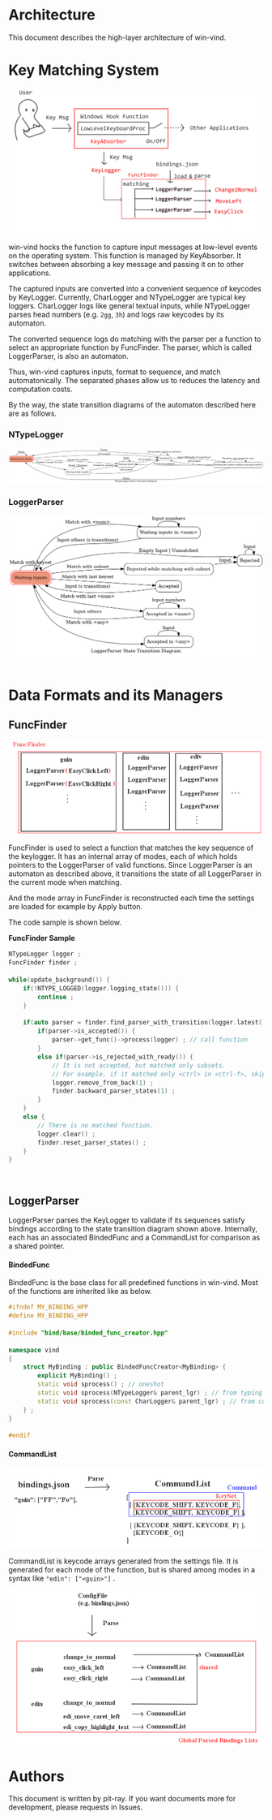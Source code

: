 # Architecture

This document describes the high-layer architecture of win-vind.  


# Key Matching System

<img src="docs/image/keymatch_overview.png">

win-vind hocks the function to capture input messages at low-level events on the operating system. This function is managed by KeyAbsorber. It switches between absorbing a key message and passing it on to other applications.  

The captured inputs are converted into a convenient sequence of keycodes by KeyLogger. Currently, CharLogger and NTypeLogger are typical key loggers. CharLogger logs like general textual inputs, while NTypeLogger parses head numbers (e.g. `2gg`, `3h`) and logs raw keycodes by its automaton.  

The converted sequence logs do matching with the parser per a function to select an appropriate function by FuncFinder. The parser, which is called LoggerParser, is also an automaton.  

Thus, win-vind captures inputs, format to sequence, and match automatonically. The separated phases allow us to reduces the latency and computation costs.  

By the way, the state transition diagrams of the automaton described here are as follows.  

### NTypeLogger
<img src="docs/generator/ntype_logger/ntype_logger_state_transition_diagram.png">

### LoggerParser

<img src="docs/generator/logger_parser/logger_parser_state_transition_diagram.png">

<br>  
<br>  


# Data Formats and its Managers
## FuncFinder

<img src="docs/image/func_finder.png" >

FuncFinder is used to select a function that matches the key sequence of the keylogger.  It has an internal array of modes, each of which holds pointers to the LoggerParser of valid functions.  Since LoggerParser is an automaton as described above, it transitions the state of all LoggerParser in the current mode when matching.

And the mode array in FuncFinder is reconstructed each time the settings are loaded for example by Apply button.

The code sample is shown below.

**FuncFinder Sample**
```cpp
NTypeLogger logger ;
FuncFinder finder ;

while(update_background()) {
    if(!NTYPE_LOGGED(logger.logging_state())) {
        continue ;
    }

    if(auto parser = finder.find_parser_with_transition(logger.latest())) {
        if(parser->is_accepted()) {
            parser->get_func()->process(logger) ; // call function
        }
        else if(parser->is_rejected_with_ready()) {
            // It is not accepted, but matched only subsets.
            // For example, if it matched only <ctrl> in <ctrl-f>, skip <ctrl> log.
            logger.remove_from_back(1) ;
            finder.backward_parser_states(1) ;
        }
    }
    else {
        // There is no matched function.
        logger.clear() ;
        finder.reset_parser_states() ;
    }
}
```

<br>  

## LoggerParser
LoggerParser parses the KeyLogger to validate if its sequences satisfy bindings according to the state transition diagram shown above. Internally, each has an associated BindedFunc and a CommandList for comparison as a shared pointer.  

#### BindedFunc
BindedFunc is the base class for all predefined functions in win-vind. Most of the functions are inherited like as below.

```cpp
#ifndef MY_BINDING_HPP
#define MY_BINDING_HPP

#include "bind/base/binded_func_creator.hpp"

namespace vind
{
    struct MyBinding : public BindedFuncCreator<MyBinding> {
        explicit MyBinding() ;
        static void sprocess() ; // oneshot
        static void sprocess(NTypeLogger& parent_lgr) ; // from typing (e.g. `2gg`)
        static void sprocess(const CharLogger& parent_lgr) ; // from command line (e.g. `:abcd`)
    } ;
}

#endif
```

#### CommandList  

<img src="docs/image/parse_overview.png">  

CommandList is keycode arrays generated from the settings file.  It is generated for each mode of the function, but is shared among modes in a syntax like `"edin": ["<guin>"]` .  

<img src="docs/image/global_parsed_bindings_lists.png">



# Authors
This document is written by pit-ray. If you want documents more for development, please requests in Issues.  
